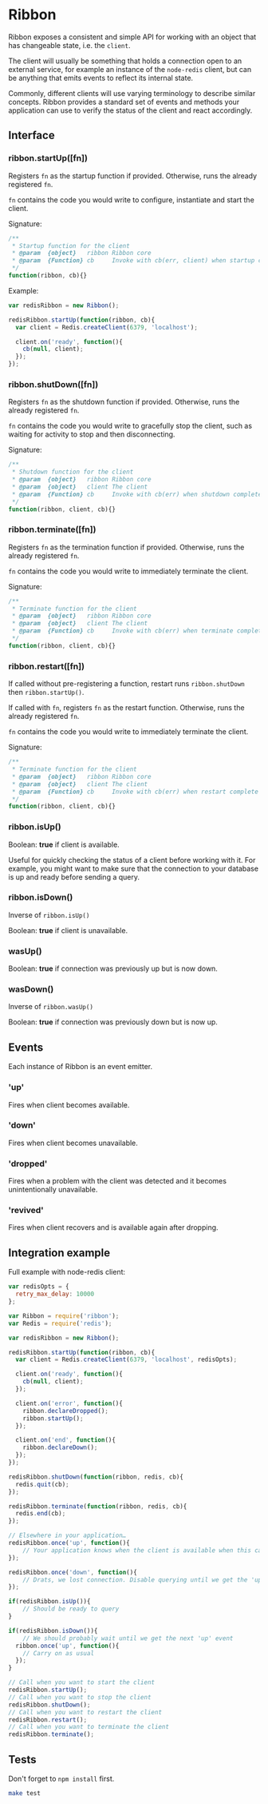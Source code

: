 # Ribbon
Ribbon exposes a consistent and simple API for working with an object that has changeable state, i.e. the `client`.

The client will usually be something that holds a connection open to an external service, for example an instance of the `node-redis` client, but can be anything that emits events to reflect its internal state.

Commonly, different clients will use varying terminology to describe similar concepts. Ribbon provides a standard set of events and methods your application can use to verify the status of the client and react accordingly.

## Interface

### ribbon.startUp([fn])

Registers `fn` as the startup function if provided. Otherwise, runs the already registered `fn`.

`fn` contains the code you would write to configure, instantiate and start the client.

Signature:

```javascript
/**
 * Startup function for the client
 * @param  {object}   ribbon Ribbon core
 * @param  {Function} cb     Invoke with cb(err, client) when startup complete
 */
function(ribbon, cb){}
```

Example:

```javascript
var redisRibbon = new Ribbon();

redisRibbon.startUp(function(ribbon, cb){
  var client = Redis.createClient(6379, 'localhost');

  client.on('ready', function(){
    cb(null, client);
  });
});
```

### ribbon.shutDown([fn])

Registers `fn` as the shutdown function if provided. Otherwise, runs the already registered `fn`.

`fn` contains the code you would write to gracefully stop the client, such as waiting for activity to stop and then disconnecting.

Signature:

```javascript
/**
 * Shutdown function for the client
 * @param  {object}   ribbon Ribbon core
 * @param  {object}   client The client
 * @param  {Function} cb     Invoke with cb(err) when shutdown complete
 */
function(ribbon, client, cb){}
```

### ribbon.terminate([fn])

Registers `fn` as the termination function if provided. Otherwise, runs the already registered `fn`.

`fn` contains the code you would write to immediately terminate the client.

Signature:

```javascript
/**
 * Terminate function for the client
 * @param  {object}   ribbon Ribbon core
 * @param  {object}   client The client
 * @param  {Function} cb     Invoke with cb(err) when terminate complete
 */
function(ribbon, client, cb){}
```

### ribbon.restart([fn])

If called without pre-registering a function, restart runs `ribbon.shutDown` then `ribbon.startUp()`.

If called with `fn`, registers `fn` as the restart function. Otherwise, runs the already registered `fn`.

`fn` contains the code you would write to immediately terminate the client.

Signature:

```javascript
/**
 * Terminate function for the client
 * @param  {object}   ribbon Ribbon core
 * @param  {object}   client The client
 * @param  {Function} cb     Invoke with cb(err) when restart complete
 */
function(ribbon, client, cb){}
```

### ribbon.isUp()

Boolean: __true__ if client is available.

Useful for quickly checking the status of a client before working with it. For example, you might want to make sure that the connection to your database is up and ready before sending a query.

### ribbon.isDown()

Inverse of `ribbon.isUp()`

Boolean: __true__ if client is unavailable.

### wasUp()
Boolean: __true__ if connection was previously up but is now down.

### wasDown()

Inverse of `ribbon.wasUp()`

Boolean: __true__ if connection was previously down but is now up.

## Events

Each instance of Ribbon is an event emitter.

### 'up'

Fires when client becomes available.

### 'down'

Fires when client becomes unavailable.

### 'dropped'

Fires when a problem with the client was detected and it becomes unintentionally unavailable.

### 'revived'

Fires when client recovers and is available again after dropping.

## Integration example

Full example with node-redis client:

```javascript
var redisOpts = {
  retry_max_delay: 10000
};

var Ribbon = require('ribbon');
var Redis = require('redis');

var redisRibbon = new Ribbon();

redisRibbon.startUp(function(ribbon, cb){
  var client = Redis.createClient(6379, 'localhost', redisOpts);

  client.on('ready', function(){
    cb(null, client);
  });

  client.on('error', function(){
    ribbon.declareDropped();
    ribbon.startUp();
  });

  client.on('end', function(){
    ribbon.declareDown();
  });
});

redisRibbon.shutDown(function(ribbon, redis, cb){
  redis.quit(cb);
});

redisRibbon.terminate(function(ribbon, redis, cb){
  redis.end(cb);
});

// Elsewhere in your application…
redisRibbon.once('up', function(){
	// Your application knows when the client is available when this callback is invoked
});

redisRibbon.once('down', function(){
	// Drats, we lost connection. Disable querying until we get the 'up' event
});

if(redisRibbon.isUp()){
	// Should be ready to query
}

if(redisRibbon.isDown()){
	// We should probably wait until we get the next 'up' event
  ribbon.once('up', function(){
    // Carry on as usual
  });
}

// Call when you want to start the client
redisRibbon.startUp();
// Call when you want to stop the client
redisRibbon.shutDown();
// Call when you want to restart the client
redisRibbon.restart();
// Call when you want to terminate the client
redisRibbon.terminate();

```

## Tests

Don't forget to ``npm install`` first.

```bash
make test
```
